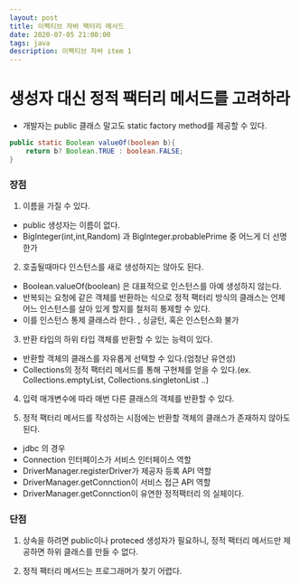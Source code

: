 ```yaml
---
layout: post
title: 이펙티브 자바 팩터리 메서드
date: 2020-07-05 21:00:00
tags: java
description: 이펙티브 자바 item 1
---
```


# 생성자 대신 정적 팩터리 메서드를 고려하라
- 개발자는 public 클래스 말고도 static factory method를 제공할 수 있다.

~~~java
public static Boolean valueOf(boolean b){
    return b? Boolean.TRUE : boolean.FALSE;
}
~~~

### 장점

1. 이름을 가질 수 있다.
- public 생성자는 이름이 없다.
- BigInteger(int,int,Random) 과 BigInteger.probablePrime 중 어느게 더 선명한가


2. 호출될때마다 인스턴스를 새로 생성하지는 않아도 된다.
- Boolean.valueOf(boolean) 은 대표적으로 인스턴스를 아예 생성하지 않는다.
- 반복되는 요청에 같은 객체를 반환하는 식으로 정적 팩터리 방식의 클래스는 언제 어느 인스턴스를 살아 있게 할지를 철저히 통제할 수 있다.
- 이를 인스턴스 통제 클래스라 한다. , 싱글턴, 혹은 인스턴스화 불가


3. 반환 타입의 하위 타입 객체를 반환할 수 있는 능력이 있다.
- 반환할 객체의 클래스를 자유롭게 선택할 수 있다.(엄청난 유연성)
- Collections의 정적 팩터리 메서드를 통해 구현체를 얻을 수 있다.(ex. Collections.emptyList, Collections.singletonList ..)

4. 입력 매개변수에 따라 매번 다른 클래스의 객체를 반환할 수 있다.

5. 정적 팩터리 메서드를 작성하는 시점에는 반환할 객체의 클래스가 존재하지 않아도 된다.
- jdbc 의 경우
- Connection 인터페이스가 서비스 인터페이스 역할
- DriverManager.registerDriver가 제공자 등록 API 역할
- DriverManager.getConnction이 서비스 접근 API 역할
- DriverManager.getConnction이 유연한 정적팩터리 의 실체이다.



### 단점
1. 상속을 하려면 public이나 proteced 생성자가 필요하니, 정적 팩터리 메서드만 제공하면 하위 클래스를 만들 수 없다.

2. 정적 팩터리 메서드는 프로그래머가 찾기 어렵다.

